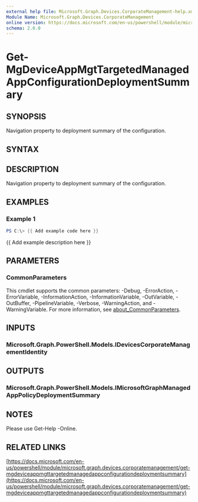 ```yaml
---
external help file: Microsoft.Graph.Devices.CorporateManagement-help.xml
Module Name: Microsoft.Graph.Devices.CorporateManagement
online version: https://docs.microsoft.com/en-us/powershell/module/microsoft.graph.devices.corporatemanagement/get-mgdeviceappmgttargetedmanagedappconfigurationdeploymentsummary
schema: 2.0.0
---
```


# Get-MgDeviceAppMgtTargetedManagedAppConfigurationDeploymentSummary

## SYNOPSIS
Navigation property to deployment summary of the configuration.

## SYNTAX

## DESCRIPTION
Navigation property to deployment summary of the configuration.

## EXAMPLES

### Example 1
```powershell
PS C:\> {{ Add example code here }}
```

{{ Add example description here }}

## PARAMETERS

### CommonParameters
This cmdlet supports the common parameters: -Debug, -ErrorAction, -ErrorVariable, -InformationAction, -InformationVariable, -OutVariable, -OutBuffer, -PipelineVariable, -Verbose, -WarningAction, and -WarningVariable. For more information, see [about_CommonParameters](http://go.microsoft.com/fwlink/?LinkID=113216).

## INPUTS

### Microsoft.Graph.PowerShell.Models.IDevicesCorporateManagementIdentity
## OUTPUTS

### Microsoft.Graph.PowerShell.Models.IMicrosoftGraphManagedAppPolicyDeploymentSummary
## NOTES
Please use Get-Help -Online.

## RELATED LINKS



[https://docs.microsoft.com/en-us/powershell/module/microsoft.graph.devices.corporatemanagement/get-mgdeviceappmgttargetedmanagedappconfigurationdeploymentsummary](https://docs.microsoft.com/en-us/powershell/module/microsoft.graph.devices.corporatemanagement/get-mgdeviceappmgttargetedmanagedappconfigurationdeploymentsummary)



